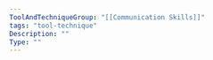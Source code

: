 ```yaml
---
ToolAndTechniqueGroup: "[[Communication Skills]]"
tags: "tool-technique"
Description: ""
Type: ""
---
```


